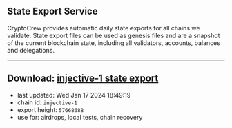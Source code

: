 ## State Export Service
CryptoCrew provides automatic daily state exports for all chains we validate. State export files can be used as genesis files and are a snapshot of the current blockchain state, including all validators, accounts, balances and delegations.

---
**Download: [injective-1 state export](https://dl.ccvalidators.com/SERVICE/injective/injective-1_export_57668688.json)**
---

- last updated: Wed Jan 17 2024 18:49:19
- chain id: `injective-1`
- export height: `57668688`
- use for: airdrops, local tests, chain recovery
